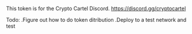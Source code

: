 This token is for the Crypto Cartel Discord. 
https://discord.gg/cryptocartel

Todo:
.Figure out how to do token ditribution
.Deploy to a test network and test